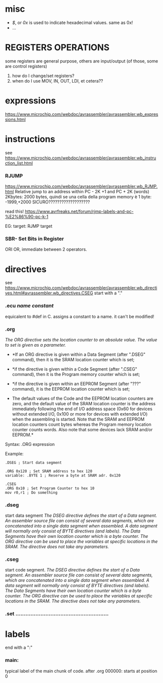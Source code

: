 
# misc
* *$*, or *0x*   is used to indicate hexadecimal values. same as 0x!
* ...

# REGISTERS OPERATIONS
some registers are general purpose, others are input/output (of those, some are control registers)
1. how do I change/set registers?
2. when do I use MOV, IN, OUT, LDI, et cetera??

# expressions
https://www.microchip.com/webdoc/avrassembler/avrassembler.wb_expressions.html


# instructions 
see https://www.microchip.com/webdoc/avrassembler/avrassembler.wb_instruction_list.html

### RJUMP
https://www.microchip.com/webdoc/avrassembler/avrassembler.wb_RJMP.html
Relative jump to an address within PC - 2K +1 and PC + 2K (words)
2Kbytes: 2000 bytes, quindi se una cella della program memory è 1 byte: -1999,+2000          SICURO???????????????????

read this! https://www.avrfreaks.net/forum/rjmp-labels-and-pc-%E2%86%90-pc-k-1

EG:
target:
  RJMP target

### SBR- Set Bits in Register 
ORI OR, immediate between 2 operators.


# directives 
see https://www.microchip.com/webdoc/avrassembler/avrassembler.wb_directives.html#avrassembler.wb_directives.CSEG
start with a "."

### .ecu *name* *constant*
equicalent to #def in C. assigns a constant to a name. it can't be modified!

### .org

*The ORG directive sets the location counter to an absolute value. The value to set is given as a parameter.* 

* *If an ORG directive is given within a Data Segment (after ".DSEG" command), then it is the SRAM location counter which is set;
* *if the directive is given within a Code Segment (after ".CSEG" command), then it is the Program memory counter which is set;
* *if the directive is given within an EEPROM Segment (after "???" command), it is the EEPROM location counter which is set;

* The default values of the Code and the EEPROM location counters are zero, and the default value of the SRAM location counter is the address immediately following the end of I/O address space (0x60 for devices without extended I/O, 0x100 or more for devices with extended I/O) when the assembling is started. Note that the SRAM and EEPROM location counters count bytes whereas the Program memory location counter counts words. Also note that some devices lack SRAM and/or EEPROM.*

Syntax:
.ORG expression

Example:
```
.DSEG ; Start data segment

.ORG 0x120 ; Set SRAM address to hex 120
variable: .BYTE 1 ; Reserve a byte at SRAM adr. 0x120

.CSEG
.ORG 0x10 ; Set Program Counter to hex 10
mov r0,r1 ; Do something
```

### .dseg
start data segment
*The DSEG directive defines the start of a Data segment. An assembler source file can consist of several data segments, which are concatenated into a single data segment when assembled. A data segment will normally only consist of BYTE directives (and labels). The Data Segments have their own location counter which is a byte counter. The ORG directive can be used to place the variables at specific locations in the SRAM. The directive does not take any parameters.*

### .cseg
start code segment.
*The DSEG directive defines the start of a Data segment. An assembler source file can consist of several data segments, which are concatenated into a single data segment when assembled. A data segment will normally only consist of BYTE directives (and labels). The Data Segments have their own location counter which is a byte counter. The ORG directive can be used to place the variables at specific locations in the SRAM. The directive does not take any parameters.*

### .set ........................................................


# labels
end with a ":"
### main:
typical label of the main chunk of code. after .org 000000: starts at position 0







